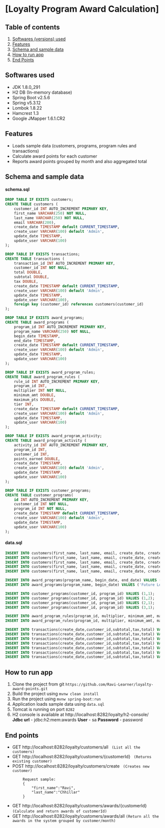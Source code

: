 # [Loyalty Program Award Calculation]

## Table of contents
1. [Softwares (versions) used](#softwares-used)  
2. [Features](#features)
3. [Schema and sample data](#schema-and-sample-data)
4. [How to run app](#how-to-run-app)
5. [End Points](#end-points)


## Softwares used 
- JDK 1.8.0_291
- H2 DB (In-memory database)
- Spring Boot v2.5.6
- Spring v5.3.12
- Lombok 1.8.22
- Hamcrest 1.3
- Google JMapper 1.6.1.CR2

## Features
- Loads sample data (customers, programs, program rules and transactions)
- Calculate award points for each customer
- Reports award points grouped by month and also aggregated total 

## Schema and sample data
#### schema.sql
```sql
DROP TABLE IF EXISTS customers;
CREATE TABLE customers (
	customer_id INT AUTO_INCREMENT PRIMARY KEY,
	first_name VARCHAR(250) NOT NULL,
	last_name VARCHAR(250) NOT NULL,
	email VARCHAR(200),
	create_date TIMESTAMP default CURRENT_TIMESTAMP,
	create_user VARCHAR(100) default 'Admin',
	update_date TIMESTAMP,
	update_user VARCHAR(100)
);

DROP TABLE IF EXISTS transactions;
CREATE TABLE transactions (
	transaction_id INT AUTO_INCREMENT PRIMARY KEY,
	customer_id INT NOT NULL,
	total DOUBLE,
	subtotal DOUBLE,
	tax DOUBLE,
	create_date TIMESTAMP default CURRENT_TIMESTAMP,
	create_user VARCHAR(100) default 'Admin',
	update_date TIMESTAMP,
	update_user VARCHAR(100),
	foreign key (customer_id) references customers(customer_id)
);

DROP TABLE IF EXISTS award_programs;
CREATE TABLE award_programs (
	program_id INT AUTO_INCREMENT PRIMARY KEY,
	program_name VARCHAR(250) NOT NULL,
	begin_date TIMESTAMP,
	end_date TIMESTAMP,
	create_date TIMESTAMP default CURRENT_TIMESTAMP,
	create_user VARCHAR(100) default 'Admin',
	update_date TIMESTAMP,
	update_user VARCHAR(100)
);

DROP TABLE IF EXISTS award_program_rules;
CREATE TABLE award_program_rules (
	rule_id INT AUTO_INCREMENT PRIMARY KEY,
	program_id INT,
	multiplier INT NOT NULL,
	minimum_amt DOUBLE,
	maximum_pts DOUBLE,
	tier INT,
	create_date TIMESTAMP default CURRENT_TIMESTAMP,
	create_user VARCHAR(100) default 'Admin',
	update_date TIMESTAMP,
	update_user VARCHAR(100)
);

DROP TABLE IF EXISTS award_program_activity;
CREATE TABLE award_program_activity (
	activity_id INT AUTO_INCREMENT PRIMARY KEY,
	program_id INT,
	customer_id INT,
	points_earned DOUBLE,
	create_date TIMESTAMP,
	create_user VARCHAR(100) default 'Admin',
	update_date TIMESTAMP,
	update_user VARCHAR(100)
);

DROP TABLE IF EXISTS customer_programs;
CREATE TABLE customer_programs(
	id INT AUTO_INCREMENT PRIMARY KEY,
	customer_id INT NOT NULL,
	program_id INT NOT NULL,
	create_date TIMESTAMP default CURRENT_TIMESTAMP,
	create_user VARCHAR(100) default 'Admin',
	update_date TIMESTAMP,
	update_user VARCHAR(100)
);
```
#### data.sql
```sql
INSERT INTO customers(first_name, last_name, email, create_date, create_user) VALUES ('Mark','Ruffalo','mark.ruffalo@example.com',CURRENT_TIMESTAMP,'Admin');
INSERT INTO customers(first_name, last_name, email, create_date, create_user) VALUES ('Scarlett','Johansson','scar.johan@example.com',CURRENT_TIMESTAMP,'Admin');
INSERT INTO customers(first_name, last_name, email, create_date, create_user) VALUES ('Robert','Jr','robert.jr@example.com',CURRENT_TIMESTAMP,'Admin');
INSERT INTO customers(first_name, last_name, email, create_date, create_user) VALUES ('Paul','Rudd','paul.rudd@example.com',CURRENT_TIMESTAMP,'Admin');
INSERT INTO customers(first_name, last_name, email, create_date, create_user) VALUES ('Josh','Brolin','josh.brolin@example.com',CURRENT_TIMESTAMP,'Admin');

INSERT INTO award_programs(program_name, begin_date, end_date) VALUES ('Buy more Get more','2021-10-10','2021-12-31');
INSERT INTO award_programs(program_name, begin_date) VALUES ('Future Loyalty plan','2022-10-10');

INSERT INTO customer_programs(customer_id, program_id) VALUES (1,1);
INSERT INTO customer_programs(customer_id, program_id) VALUES (1,2);
INSERT INTO customer_programs(customer_id, program_id) VALUES (2,1);
INSERT INTO customer_programs(customer_id, program_id) VALUES (3,1);

INSERT INTO award_program_rules(program_id, multiplier, minimum_amt, maximum_pts, tier) VALUES (1,1,'50','50',1);
INSERT INTO award_program_rules(program_id, multiplier, minimum_amt, maximum_pts, tier) VALUES (1,2,'100',-1,1);

INSERT INTO transactions(create_date,customer_id,subtotal,tax,total) VALUES ('2021-09-02 11:12:24',1,'49.99','3.75','53.74');
INSERT INTO transactions(create_date,customer_id,subtotal,tax,total) VALUES ('2021-09-05 11:12:24',1,'155.87','11.63','167.38');
INSERT INTO transactions(create_date,customer_id,subtotal,tax,total) VALUES ('2021-10-05 11:12:24',2,'110.85','11.63','167.38');
INSERT INTO transactions(create_date,customer_id,subtotal,tax,total) VALUES ('2021-11-05 11:12:24',2,'110.85','11.63','167.38');
INSERT INTO transactions(create_date,customer_id,subtotal,tax,total) VALUES ('2021-11-05 11:12:24',2,'80.85','11.63','167.38');
INSERT INTO transactions(create_date,customer_id,subtotal,tax,total) VALUES ('2021-09-01 09:12:24',2,'99.99','11.63','167.38');
INSERT INTO transactions(create_date,customer_id,subtotal,tax,total) VALUES ('2021-10-05 11:12:24',1,'90.87','11.63','167.38');
```

## How to run app
1. Clone the project from git ``` https://github.com/Ravi-Learner/loyalty-award-points.git ```
2. Build the project using ``` mvnw clean install ```
3. Run the project using ``` mvnw spring-boot:run ```
4. Application loads sample data using ``` data.sql ```
5. Tomcat is running on port ``` 8282 ```
6. H2 console is available at http://localhost:8282/loyalty/h2-console/
    **Jdbc url** - jdbc:h2:mem:awards
    **User** - sa
    **Password** - password
   
## End points
- GET http://localhost:8282/loyalty/customers/all  ``` (List all the customers)```
- GET http://localhost:8282/loyalty/customers/{customerId} ``` (Returns existing customer)```
- POST http://localhost:8282/loyalty/customers/create   ``` (Creates new customer)```
```  
        Request sample:
        {
            "first_name":"Ravi",
            "last_name":"Chhillar"
        }
```
- GET http://localhost:8282/loyalty/customers/awards/{customerId} ``` (Calculate and return awards of customerId) ```
- GET http://localhost:8282/loyalty/customers/awards/all ``` (Return all the awards in the system grouped by customer/month) ```